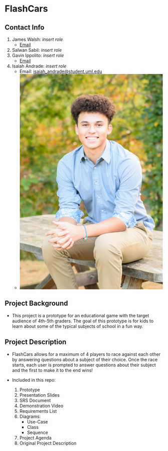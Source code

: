 # FlashCars

## Contact Info

1. James Walsh: *insert role*
    - [Email](james.25.walsh@gmail.com)
3. Salwan Sabil: *insert role*
4. Gavin Ippolito: *insert role*
   - [Email](gavin_ippolito@student.uml.edu)
6. Isaiah Andrade: *insert role*
    - Email: isaiah_andrade@student.uml.edu
    - ![Isaiah's Senior Photo](/images/team_members/isaiah_andrade.jpg)

## Project Background

- This project is a prototype for an educational game with the target audience of 4th-5th graders.
The goal of this prototype is for kids to learn about some of the typical subjects of school in a
fun way.

## Project Description

- FlashCars allows for a maximum of 4 players to race against each other by answering questions
about a subject of their choice. Once the race starts, each user is prompted to answer questions
about their subject and the first to make it to the end wins!

- Included in this repo:
    1. Prototype
    2. Presentation Slides
    3. SRS Document
    4. Demonstration Video
    5. Requirements List
    6. Diagrams:
        - Use-Case
        - Class
        - Sequence
    7. Project Agenda
    8. Original Project Description
